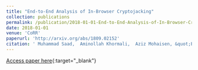 ```yaml
---
title: "End-to-End Analysis of In-Browser Cryptojacking"
collection: publications
permalink: /publication/2018-01-01-End-to-End-Analysis-of-In-Browser-Cryptojacking
date: 2018-01-01
venue: 'CoRR'
paperurl: 'http://arxiv.org/abs/1809.02152'
citation: ' Muhammad Saad,  Aminollah Khormali,  Aziz Mohaisen, &quot;End-to-End Analysis of In-Browser Cryptojacking.&quot; CoRR, 2018.'
---
```

[Access paper here](http://arxiv.org/abs/1809.02152){:target="_blank"}
